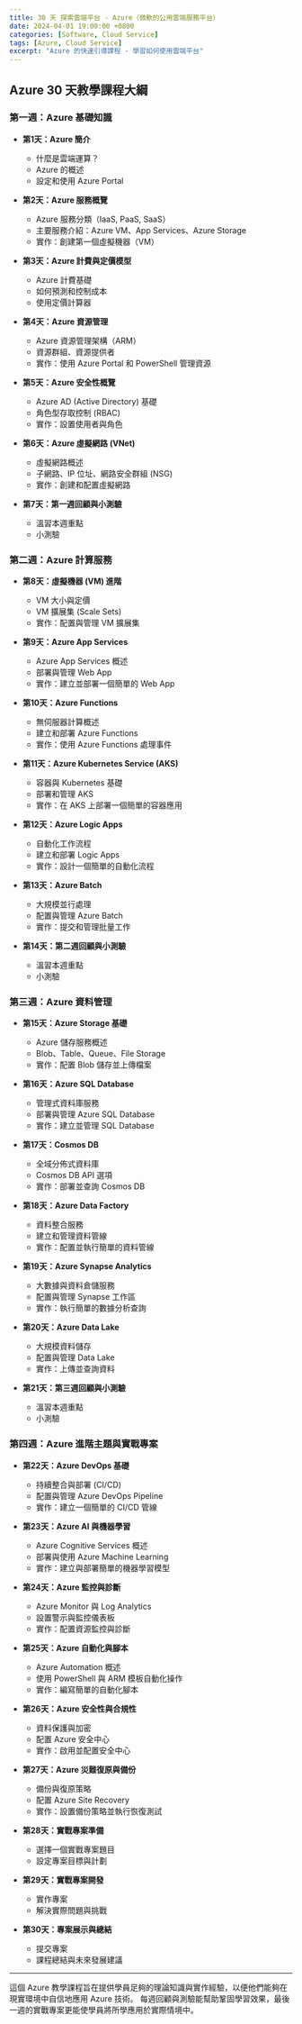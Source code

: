 ```yaml
---
title: 30 天 探索雲端平台 - Azure（微軟的公用雲端服務平台）
date: 2024-04-01 19:00:00 +0800
categories: [Software, Cloud Service]
tags: [Azure, Cloud Service] 
excerpt: "Azure 的快速引導課程 - 學習如何使用雲端平台"
---
```


## **Azure 30 天教學課程大綱**

### **第一週：Azure 基礎知識**
- **第1天：Azure 簡介**
  - 什麼是雲端運算？
  - Azure 的概述
  - 設定和使用 Azure Portal

- **第2天：Azure 服務概覽**
  - Azure 服務分類（IaaS, PaaS, SaaS）
  - 主要服務介紹：Azure VM、App Services、Azure Storage
  - 實作：創建第一個虛擬機器（VM）

- **第3天：Azure 計費與定價模型**
  - Azure 計費基礎
  - 如何預測和控制成本
  - 使用定價計算器

- **第4天：Azure 資源管理**
  - Azure 資源管理架構（ARM）
  - 資源群組、資源提供者
  - 實作：使用 Azure Portal 和 PowerShell 管理資源

- **第5天：Azure 安全性概覽**
  - Azure AD (Active Directory) 基礎
  - 角色型存取控制 (RBAC)
  - 實作：設置使用者與角色

- **第6天：Azure 虛擬網路 (VNet)**
  - 虛擬網路概述
  - 子網路、IP 位址、網路安全群組 (NSG)
  - 實作：創建和配置虛擬網路

- **第7天：第一週回顧與小測驗**
  - 溫習本週重點
  - 小測驗

### **第二週：Azure 計算服務**
- **第8天：虛擬機器 (VM) 進階**
  - VM 大小與定價
  - VM 擴展集 (Scale Sets)
  - 實作：配置與管理 VM 擴展集

- **第9天：Azure App Services**
  - Azure App Services 概述
  - 部署與管理 Web App
  - 實作：建立並部署一個簡單的 Web App

- **第10天：Azure Functions**
  - 無伺服器計算概述
  - 建立和部署 Azure Functions
  - 實作：使用 Azure Functions 處理事件

- **第11天：Azure Kubernetes Service (AKS)**
  - 容器與 Kubernetes 基礎
  - 部署和管理 AKS
  - 實作：在 AKS 上部署一個簡單的容器應用

- **第12天：Azure Logic Apps**
  - 自動化工作流程
  - 建立和部署 Logic Apps
  - 實作：設計一個簡單的自動化流程

- **第13天：Azure Batch**
  - 大規模並行處理
  - 配置與管理 Azure Batch
  - 實作：提交和管理批量工作

- **第14天：第二週回顧與小測驗**
  - 溫習本週重點
  - 小測驗

### **第三週：Azure 資料管理**
- **第15天：Azure Storage 基礎**
  - Azure 儲存服務概述
  - Blob、Table、Queue、File Storage
  - 實作：配置 Blob 儲存並上傳檔案

- **第16天：Azure SQL Database**
  - 管理式資料庫服務
  - 部署與管理 Azure SQL Database
  - 實作：建立並管理 SQL Database

- **第17天：Cosmos DB**
  - 全域分佈式資料庫
  - Cosmos DB API 選項
  - 實作：部署並查詢 Cosmos DB

- **第18天：Azure Data Factory**
  - 資料整合服務
  - 建立和管理資料管線
  - 實作：配置並執行簡單的資料管線

- **第19天：Azure Synapse Analytics**
  - 大數據與資料倉儲服務
  - 配置與管理 Synapse 工作區
  - 實作：執行簡單的數據分析查詢

- **第20天：Azure Data Lake**
  - 大規模資料儲存
  - 配置與管理 Data Lake
  - 實作：上傳並查詢資料

- **第21天：第三週回顧與小測驗**
  - 溫習本週重點
  - 小測驗

### **第四週：Azure 進階主題與實戰專案**
- **第22天：Azure DevOps 基礎**
  - 持續整合與部署 (CI/CD)
  - 配置與管理 Azure DevOps Pipeline
  - 實作：建立一個簡單的 CI/CD 管線

- **第23天：Azure AI 與機器學習**
  - Azure Cognitive Services 概述
  - 部署與使用 Azure Machine Learning
  - 實作：建立與部署簡單的機器學習模型

- **第24天：Azure 監控與診斷**
  - Azure Monitor 與 Log Analytics
  - 設置警示與監控儀表板
  - 實作：配置資源監控與診斷

- **第25天：Azure 自動化與腳本**
  - Azure Automation 概述
  - 使用 PowerShell 與 ARM 模板自動化操作
  - 實作：編寫簡單的自動化腳本

- **第26天：Azure 安全性與合規性**
  - 資料保護與加密
  - 配置 Azure 安全中心
  - 實作：啟用並配置安全中心

- **第27天：Azure 災難復原與備份**
  - 備份與復原策略
  - 配置 Azure Site Recovery
  - 實作：設置備份策略並執行恢復測試

- **第28天：實戰專案準備**
  - 選擇一個實戰專案題目
  - 設定專案目標與計劃

- **第29天：實戰專案開發**
  - 實作專案
  - 解決實際問題與挑戰

- **第30天：專案展示與總結**
  - 提交專案
  - 課程總結與未來發展建議

---

這個 Azure 教學課程旨在提供學員足夠的理論知識與實作經驗，以便他們能夠在現實環境中自信地應用 Azure 技術。
每週回顧與測驗能幫助鞏固學習效果，最後一週的實戰專案更能使學員將所學應用於實際情境中。
